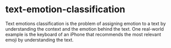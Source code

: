 # text-emotion-classification
Text emotions classification is the problem of assigning emotion to a text by understanding the context and the emotion behind the text. One real-world example is the keyboard of an iPhone that recommends the most relevant emoji by understanding the text. 
